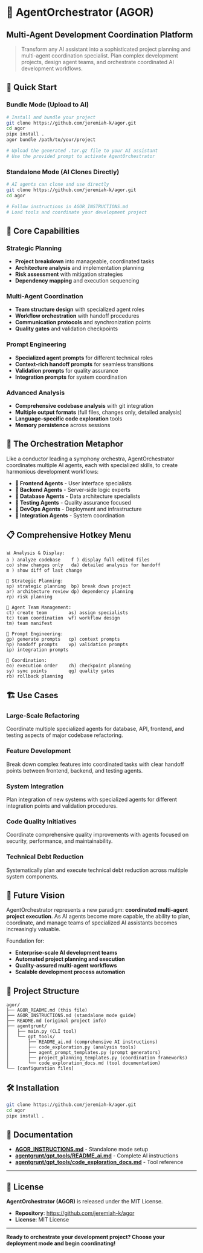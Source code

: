 # 🎼 AgentOrchestrator (AGOR)
## Multi-Agent Development Coordination Platform

> Transform any AI assistant into a sophisticated project planning and multi-agent coordination specialist. Plan complex development projects, design agent teams, and orchestrate coordinated AI development workflows.

## 🚀 Quick Start

### Bundle Mode (Upload to AI)
```bash
# Install and bundle your project
git clone https://github.com/jeremiah-k/agor.git
cd agor
pipx install .
agor bundle /path/to/your/project

# Upload the generated .tar.gz file to your AI assistant
# Use the provided prompt to activate AgentOrchestrator
```

### Standalone Mode (AI Clones Directly)
```bash
# AI agents can clone and use directly
git clone https://github.com/jeremiah-k/agor.git
cd agor

# Follow instructions in AGOR_INSTRUCTIONS.md
# Load tools and coordinate your development project
```

## 🎯 Core Capabilities

### Strategic Planning
- **Project breakdown** into manageable, coordinated tasks
- **Architecture analysis** and implementation planning
- **Risk assessment** with mitigation strategies
- **Dependency mapping** and execution sequencing

### Multi-Agent Coordination
- **Team structure design** with specialized agent roles
- **Workflow orchestration** with handoff procedures
- **Communication protocols** and synchronization points
- **Quality gates** and validation checkpoints

### Prompt Engineering
- **Specialized agent prompts** for different technical roles
- **Context-rich handoff prompts** for seamless transitions
- **Validation prompts** for quality assurance
- **Integration prompts** for system coordination

### Advanced Analysis
- **Comprehensive codebase analysis** with git integration
- **Multiple output formats** (full files, changes only, detailed analysis)
- **Language-specific code exploration** tools
- **Memory persistence** across sessions

## 🎼 The Orchestration Metaphor

Like a conductor leading a symphony orchestra, AgentOrchestrator coordinates multiple AI agents, each with specialized skills, to create harmonious development workflows:

- **🎻 Frontend Agents** - User interface specialists
- **🎺 Backend Agents** - Server-side logic experts
- **🥁 Database Agents** - Data architecture specialists
- **🎹 Testing Agents** - Quality assurance focused
- **🎸 DevOps Agents** - Deployment and infrastructure
- **🎤 Integration Agents** - System coordination

## 📋 Comprehensive Hotkey Menu

```
📊 Analysis & Display:
a ) analyze codebase    f ) display full edited files
co) show changes only   da) detailed analysis for handoff
m ) show diff of last change

🎯 Strategic Planning:
sp) strategic planning  bp) break down project
ar) architecture review dp) dependency planning
rp) risk planning

👥 Agent Team Management:
ct) create team        as) assign specialists
tc) team coordination  wf) workflow design
tm) team manifest

📝 Prompt Engineering:
gp) generate prompts   cp) context prompts
hp) handoff prompts    vp) validation prompts
ip) integration prompts

🔄 Coordination:
eo) execution order    ch) checkpoint planning
sy) sync points        qg) quality gates
rb) rollback planning
```

## 🏗️ Use Cases

### Large-Scale Refactoring
Coordinate multiple specialized agents for database, API, frontend, and testing aspects of major codebase refactoring.

### Feature Development
Break down complex features into coordinated tasks with clear handoff points between frontend, backend, and testing agents.

### System Integration
Plan integration of new systems with specialized agents for different integration points and validation procedures.

### Code Quality Initiatives
Coordinate comprehensive quality improvements with agents focused on security, performance, and maintainability.

### Technical Debt Reduction
Systematically plan and execute technical debt reduction across multiple system components.

## 🔮 Future Vision

AgentOrchestrator represents a new paradigm: **coordinated multi-agent project execution**. As AI agents become more capable, the ability to plan, coordinate, and manage teams of specialized AI assistants becomes increasingly valuable.

Foundation for:
- **Enterprise-scale AI development teams**
- **Automated project planning and execution**
- **Quality-assured multi-agent workflows**
- **Scalable development process automation**

## 📁 Project Structure

```
agor/
├── AGOR_README.md (this file)
├── AGOR_INSTRUCTIONS.md (standalone mode guide)
├── README.md (original project info)
├── agentgrunt/
│   ├── main.py (CLI tool)
│   └── gpt_tools/
│       ├── README_ai.md (comprehensive AI instructions)
│       ├── code_exploration.py (analysis tools)
│       ├── agent_prompt_templates.py (prompt generators)
│       ├── project_planning_templates.py (coordination frameworks)
│       └── code_exploration_docs.md (tool documentation)
└── [configuration files]
```

## 🛠️ Installation

```bash
git clone https://github.com/jeremiah-k/agor.git
cd agor
pipx install .
```

## 📖 Documentation

- **[AGOR_INSTRUCTIONS.md](AGOR_INSTRUCTIONS.md)** - Standalone mode setup
- **[agentgrunt/gpt_tools/README_ai.md](agentgrunt/gpt_tools/README_ai.md)** - Complete AI instructions
- **[agentgrunt/gpt_tools/code_exploration_docs.md](agentgrunt/gpt_tools/code_exploration_docs.md)** - Tool reference

---

## 📄 License

**AgentOrchestrator (AGOR)** is released under the MIT License.

- **Repository**: https://github.com/jeremiah-k/agor
- **License**: MIT License

---

**Ready to orchestrate your development project? Choose your deployment mode and begin coordinating!**
